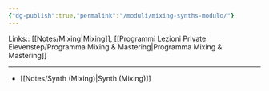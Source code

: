 ```yaml
---
{"dg-publish":true,"permalink":"/moduli/mixing-synths-modulo/"}
---
```


Links:: [[Notes/Mixing\|Mixing]], [[Programmi Lezioni Private Elevenstep/Programma Mixing & Mastering\|Programma Mixing & Mastering]]

---

- [[Notes/Synth (Mixing)\|Synth (Mixing)]]

